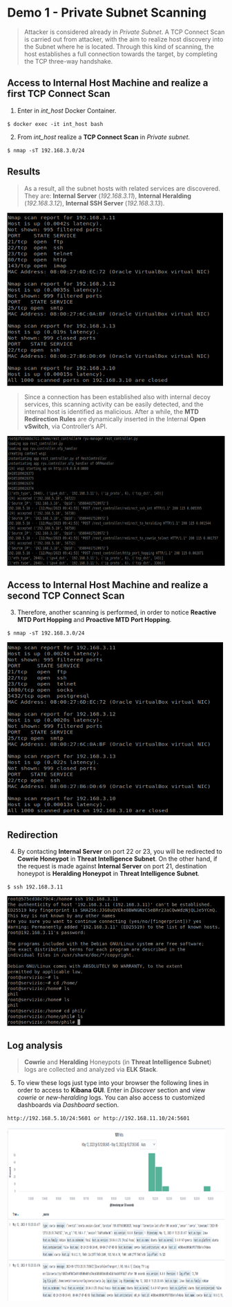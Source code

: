 # Demo 1 - Private Subnet Scanning
> Attacker is considered already in *Private Subnet*. A TCP Connect Scan is carried out from attacker, with the aim to realize host discovery into the Subnet where he is located. Through this kind of scanning, the host establishes a full connection towards the target, by completing the TCP three-way handshake. 

## Access to Internal Host Machine and realize a first TCP Connect Scan
1. Enter in *int_host* Docker Container.
```  
$ docker exec -it int_host bash
```
2. From *int_host* realize a **TCP Connect Scan** in *Private subnet*.
```  
$ nmap -sT 192.168.3.0/24
```
## Results
> As a result, all the subnet hosts with related services are discovered. They are: **Internal Server** (*192.168.3.11*), **Internal Heralding** (*192.168.3.12*), **Internal SSH Server** (*192.168.3.13*).

 <img src="./demo/2.png" width="500" height="400">

> Since a connection has been established also with internal decoy services, this scanning activity can be easily detected, and the internal host is identified as malicious. After a while, the **MTD Redirection Rules** are dynamically inserted in the Internal **Open vSwitch**, via Controller’s API.

<img src="./demo/3.png" width="800" height="300">

## Access to Internal Host Machine and realize a second TCP Connect Scan
3. Therefore, another scanning is performed, in order to notice **Reactive MTD Port Hopping** and **Proactive MTD Port Hopping**.
```  
$ nmap -sT 192.168.3.0/24
```

<img src="./demo/4.png" width="500" height="400">

## Redirection
4. By contacting **Internal Server** on port 22 or 23, you will be redirected to **Cowrie Honeypot** in **Threat Intelligence Subnet**. On the other hand, if the request is made against **Internal Server** on port 21, destination honeypot is **Heralding Honeypot** in **Threat Intelligence Subnet**.
```  
$ ssh 192.168.3.11
```

<img src="./demo/5.png" width="600" height="300">

## Log analysis
> **Cowrie** and **Heralding** Honeypots (in **Threat Intelligence Subnet**) logs are collected and analyzed via **ELK Stack**. 


5. To view these logs just type into your browser the following lines in order to access to **Kibana GUI**. Enter in *Discover* section and view *cowrie* or *new-heralding* logs. You can also access to customized dashboards via *Dashboard* section.
```  
http://192.168.5.10/24:5601 or http://192.168.11.10/24:5601
```

<img src="./demo/8.png" width="1100" height="400">
